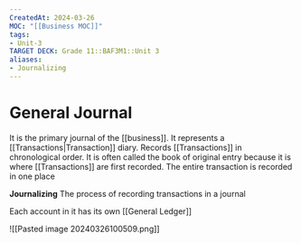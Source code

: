 ```yaml
---
CreatedAt: 2024-03-26
MOC: "[[Business MOC]]"
tags:
- Unit-3
TARGET DECK: Grade 11::BAF3M1::Unit 3
aliases:
- Journalizing
---
```


# General Journal
It is the primary journal of the [[business]]. It represents a [[Transactions|Transaction]] diary. Records [[Transactions]] in chronological order.
It is often called the book of original entry because it is where [[Transactions]] are first recorded.
The entire transaction is recorded in one place
<!--ID: 1718370433161-->


**Journalizing**
The process of recording transactions in a journal
<!--ID: 1718370433165-->


Each account in it has its own [[General Ledger]]

![[Pasted image 20240326100509.png]]

